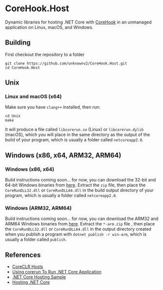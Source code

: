 # CoreHook.Host

Dynamic libraries for hosting .NET Core with [CoreHook](https://github.com/unknownv2/CoreHook) in an unmanaged application on Linux, macOS, and Windows.

## Building

First checkout the repository to a folder
```
git clone https://github.com/unknownv2/CoreHook.Host.git
cd CoreHook.Host
```
## Unix

### Linux and macOS (x64)
Make sure you have `clang++` installed, then run:

```
cd Unix
make
```
It will produce a file called `libcorerun.so` (Linux) or `libcorerun.dylib` (macOS), which you will place in the same directory as the output of the build of your program, which is usually a folder called `netcoreapp2.0`.

## Windows (x86, x64, ARM32, ARM64)

### Windows (x86, x64)

Build instructions coming soon... for now, you can download the 32-bit and 64-bit Windows binaries from [here](https://github.com/unknownv2/CoreHook.Host/releases). Extract the `zip` file, then place the `CoreRunDLL32.dll` or `CoreRunDLL64.dll` in the build output directory of your program, which is usually a folder called `netcoreapp2.0`.

### Windows (ARM32, ARM64)

Build instructions coming soon... for now, you can download the ARM32 and ARM64 Windows binaries from [here](https://github.com/unknownv2/CoreHook.Host/releases). Extract the `*-arm.zip` file , then place the `CoreRunDLL32.dll` or `CoreRunDLL64.dll` in the output directory created when you publish a program with `dotnet publish -r win-arm`, which is usually a folder called `publish`.

## References

* [CoreCLR Hosts](https://github.com/dotnet/coreclr/tree/master/src/coreclr/hosts)
* [Using corerun To Run .NET Core Application](https://github.com/dotnet/coreclr/blob/master/Documentation/workflow/UsingCoreRun.md)
* [.NET Core Hosting Sample](https://github.com/dotnet/samples/tree/master/core/hosting)
* [Hosting .NET Core](https://docs.microsoft.com/en-us/dotnet/core/tutorials/netcore-hosting)